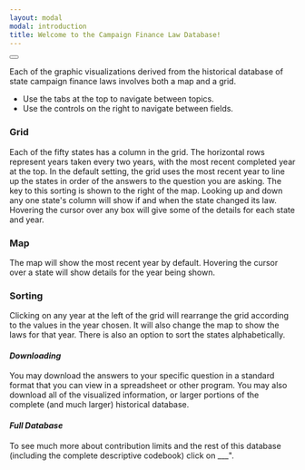 ```yaml
---
layout: modal
modal: introduction 
title: Welcome to the Campaign Finance Law Database!
---
```


<button class="take-tour-button"></button>

Each of the graphic visualizations derived from the historical database of state
campaign finance laws involves both a map and a grid.

 * Use the tabs at the top to navigate between topics.
 * Use the controls on the right to navigate between fields.

### Grid

Each of the fifty states has a column in the grid. The horizontal rows represent
years taken every two years, with the most recent completed year at the top. In
the default setting, the grid uses the most recent year to line up the states in
order of the answers to the question you are asking. The key to this sorting is
shown to the right of the map. Looking up and down any one state's column will
show if and when the state changed its law. Hovering the cursor over any box
will give some of the details for each state and year.

### Map

The map will show the most recent year by default. Hovering the cursor over a
state will show details for the year being shown.

### Sorting

Clicking on any year at the left of the grid will rearrange the grid according
to the values in the year chosen. It will also change the map to show the laws
for that year. There is also an option to sort the states alphabetically.

#### _Downloading_

You may download the answers to your specific question in a standard format that
you can view in a spreadsheet or other program. You may also download all of the
visualized information, or larger portions of the complete (and much larger)
historical database.

#### _Full Database_

To see much more about contribution limits and the rest of this database (including the
complete descriptive codebook) click on ___".
